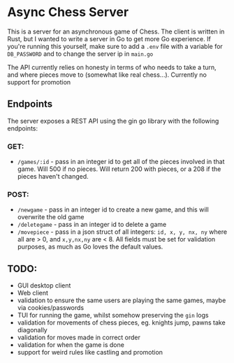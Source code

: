 # Async Chess Server

This is a server for an asynchronous game of Chess. The client is written in Rust, but I wanted to write a server in Go to get more Go experience. If you're running this yourself, make sure to add a `.env` file with a variable for `DB_PASSWORD` and to change the server ip in `main.go`


The API currently relies on honesty in terms of who needs to take a turn, and where pieces move to (somewhat like real chess...). Currently no support for promotion

## Endpoints

The server exposes a REST API using the gin go library with the following endpoints:

### GET:

 - `/games/:id` - pass in an integer id to get all of the pieces involved in that game. Will 500 if no pieces. Will return 200 with pieces, or a 208 if the pieces haven't changed.

 ### POST:

 - `/newgame` - pass in an integer id to create a new game, and this will overwrite the old game
 - `/deletegame` - pass in an integer id to delete a game
 - `/movepiece` - pass in a json struct of all integers: `id, x, y, nx, ny` where all are > 0, and `x,y,nx,ny` are < 8. All fields must be set for validation purposes, as much as Go loves the default values.

## TODO:
 - GUI desktop client
 - Web client
 - validation to ensure the same users are playing the same games, maybe via cookies/passwords
 - TUI for running the game, whilst somehow preserving the `gin` logs
 - validation for movements of chess pieces, eg. knights jump, pawns take diagonally
 - validation for moves made in correct order
 - validation for when the game is done
 - support for weird rules like castling and promotion

